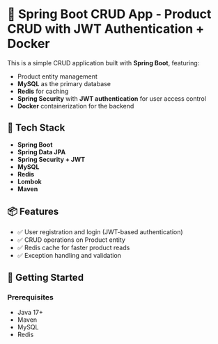 # 🛒 Spring Boot CRUD App - Product CRUD with JWT Authentication + Docker 

This is a simple CRUD application built with **Spring Boot**, featuring:

- Product entity management
- **MySQL** as the primary database
- **Redis** for caching
- **Spring Security** with **JWT authentication** for user access control
- **Docker** containerization for the backend


## 🔧 Tech Stack

- **Spring Boot**
- **Spring Data JPA**
- **Spring Security + JWT**
- **MySQL**
- **Redis**
- **Lombok**
- **Maven**

## 📦 Features

- ✅ User registration and login (JWT-based authentication)
- ✅ CRUD operations on Product entity
- ✅ Redis cache for faster product reads
- ✅ Exception handling and validation

## 🚀 Getting Started

### Prerequisites

- Java 17+
- Maven
- MySQL
- Redis

